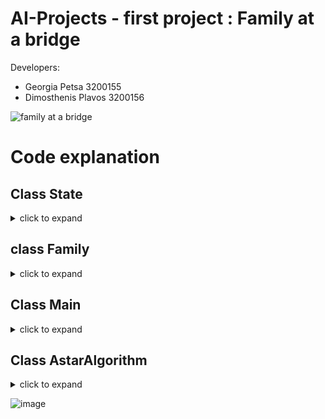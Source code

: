# AI-Projects - first project : Family at a bridge 
Developers:

- Georgia Petsa 3200155
- Dimosthenis Plavos 3200156


![family at a bridge](https://is1-ssl.mzstatic.com/image/thumb/Purple126/v4/05/5c/c2/055cc27e-77df-5b27-2da5-4fbb42018b31/d1e0972f-48a7-4a42-bf03-590c4a6e7fc8_Simulator_Screen_Shot_-_iPad_Pro__U002812.9-inch_U0029__U00284th_generation_U0029_-_2021-10-06_at_17.11.10.png/643x0w.jpg)


# Code explanation

## Class State 
<details>
  <summary> click to expand</summary>

The `State` class is a representation of each state in the problem, embodying various attributes and methods to manage state transitions. Here's a breakdown:

## Attributes

- **rights**:
  - An array representing Family members standing on the right side of the bridge.
- **lefts**:
  - An array representing Family members standing on the left side of the bridge.
- **cost**:
    - the actual (real) cost from the root until this state.
- **torch**:
  - A boolean variable indicating the torch's location (True for right, False for left).
- **operator**:
    - A list that tracks which family members moved from one side of the bridge to the other.
- **dimension**:
  - Represents the total number of people at the beginning of the problem (user's input).
  - The dimensions of `lefts` and `rights` arrays are the same as the `dimension` variable.
- **heuristicCost**:
  - Reflects the heuristic cost of the state, representing the cost from the current node to the final state.

- **father**:
  - References the State (node) that led to the current state.

## Functionality

- **Initialization**:
  - Creates an instance of the `State` class with arrays for both sides of the bridge, torch location, dimension, and heuristic cost.

- **Attributes Overview**:
  - `rights` and `lefts` represent the current configuration of Family members on each side of the bridge.
  - `operator` keeps track of the movement of Family members.
  - `cost` the real cost.
  - `torch` signifies the current torch location.
  - `dimension` captures the initial number of people in the problem.
  - `heuristicCost` stores the cost estimation from the current state to the final state.
  - `father` points to the preceding state.


## Constructor

The `State` class features a constructor designed to initialize instances based on user input. Key points include:

- **Input Parameters**:
  - Takes a `dimension` parameter representing the total number of people.
  - Accepts a randomized boolean variable indicating whether to generate random family members.

- **Randomized Generation**:
  - If `randomized` is set:
    - Checks if `dimension` is less than or equal to 10.
      - If true, creates unique family members.
      - If not, creates unique family members with multiple different "child" tags.
  - If `randomized` is not set, creates the standard family configuration as given from the known example.

## Copy Constructor

A **Copy Constructor** is implemented to facilitate the creation of a new state as a copy of an existing one, when generating children. This ensures the preservation of state characteristics without direct reference to the original instance.

## Heuristic Manager Method

The `Heuristic Manager` orchestrates the evaluation of two heuristics and determines the best state based on these heuristic values.

- **Purpose**:
  - Manages two heuristics and returns the state with the best heuristic score.

- **Steps**:
  1. **Initialization**:
      - Initializes variables for minimum (`min`) and actual (`f`) costs.

  2. **Child Iteration**:
      - Iterates through every child of the current state.
      - Calls a different heuristic based on the current side of the bridge.

  3. **Choosing Max Heuristic**:
      - Chooses the maximum heuristic value because it is more accurate, considering that heuristics always should underestimate the real cost.

  4. **Updating Heuristic Cost**:
      - Sets the heuristic cost of the current state to the maximum heuristic found.

  5. **Finding Best State**:
      - Identifies the best state by minimizing the total cost (`f`).


## ======== Heuristic1 ========
It is acceptable and consistent.
### Overview

- **Purpose**:
  - Calculated when the torch is on the right side, requiring only one crossing.

### Steps

1. **No Crossing Restriction**:
   - Removes the restriction of a maximum of 2 people crossing the bridge.

2. **All-Family Crossing**:
   - Allows all family members to cross, and the cost until reaching a final state is the time of the member with the maximum time.

## ======== Heuristic2 ========
It is acceptable and consistent.
### Overview

- **Purpose**:
  - Calculated when the torch is on the left side, necessitating two crossings.

### Steps

1. **No Crossing Restriction**:
   - Eliminates the restriction of a maximum of 2 people crossing the bridge.

2. **All-Family Crossing and Return**:
   - Facilitates the crossing of all family members.
   - Defines the cost (`maxR`) as the time of the member requiring the maximum time.
   - Ensures someone returns and takes back the remaining family members.
   - Determines the cost (`minL`) from the people on the left side with the minimum time.
   - Returns the final heuristic cost as the sum of `minL` and `maxR`.

## ======== Heuristic3 ========
It is acceptable and consistent.
#### NOTE
Heuristic3 is another way of calculation the heuristic cost when the torch is on the right side.
Between Heuristic1 and Heuristic3, we choose the heuristic which does the best approaching to the 
real cost. However, for a high number of iterations, we do not recommend the usage of Heuristic3, because
it increases the execution time (e.g. for 200 members, the execution time with heuristic3 was 45 sec, and without it 2,5 sec.). We added it to show that we can choose among many heuristic functions
the best one.

### Overview


- **Purpose**:
    - Calculated when the torch is on the right side.

### Steps

1. **Not the "Max crossing time counts" restriction**:
    - We choose the minimum cost of each combination.

2. **We take the maximum combination**:
    - We take the best case combinations that could happen, but we choose the min value between the 2 persons.


## getChildren 
The `getChildren` method is responsible for generating and returning a list of child states. Here's an overview:

### Steps

1. **Initialization**:
   - Initializes a list named `children` to store generated child states.
   - Creates a copy of the current state.

2. **Combination Generation**:
   - Generates all possible combinations of family members ({father, mother}, {father, child}, etc.).

3. **Crossing Logic (Torch at Right)**:
   - If the torch is on the right side, enforces the constraint of exactly 2 people crossing.
   - For each combination:
     - Sets the father of the current node.
     - Moves the members according to the combination using the `moveLeft` method.
     - Sets the operator to the moved members and adds this modified child to the list.
     - Restores the initial state of the child for creating remaining combinations.

4. **Crossing Logic (Torch at Left)**:
   - If the torch is on the left side, ensures that only 1 person moves.
   - Similar logic as above but uses the `moveRight` method.

## moveLeft
The `moveLeft` method is designed to move two family members from the right side to the left side. 

### Steps

1. **Selecting Members**:
   - Identifies which two members from the right side want to move.

2. **Finding Empty Spot**:
   - Searches for an empty spot on the left side to move the family members.

3. **Moving Family Members**:
   - Moves the family members to the left side.

4. **Swapping Torch**:
   - Swaps the torch, indicating a change in the side of the bridge.
5. **Cost**
    - increases the cost based on the one who needs the most crossing time

## moveRight Method
The `moveRight` method is analogous to `moveLeft` but is designed for a single member to return from the left side to the right side. It follows the same logic and is called when the torch is on the left side during the child state generation process in `getChildren`.

## isFinal
If everyone is on the right side, we have a final state.

## equals

The `equals` method is employed for checking whether two states are identical. It is primarily used within the `closedSet` to ensure uniqueness. Here's an overview:

- **Purpose**:
  - Checks if two states are the same by comparing the family members on the right and left sides.

- **Steps**:
  1. **Initialization**:
      - Creates sets to store unique family member IDs for both the current and the other state.

  2. **Adding Unique Family Member IDs**:
      - Adds the unique family member IDs from the initial state to the set.
      - Performs the same operation for the second state.

  3. **Comparison**:
      - Checks if the sets of unique family member IDs are the same for both the right and left arrays.

  4. **Result**:
      - Returns `true` if the family members on the right and left sides are the same; otherwise, returns `false`.

## toString
How we print every state.

## compareTo
for comparing which state is better we look at the min heuristic cost (used from the Astar when doing the sorting).
</details>

## class Family
<details>
  <summary> click to expand</summary>

The `Family` class is a Java class that represents a family member of the problem.
It encapsulates the properties and behaviors of a family member, ensuring that each family has a unique identifier and can be represented as a string.

## Attributes:
- name: 
    - Represents the name of the family.
- crossingTime: 
    - Represents the time it takes for the family to cross the bridge.
- id: 
    - Represents a unique identifier for each family member.
- usedIds: 
    - A static set that keeps track of used IDs to ensure uniqueness.
random: 
    - A static instance of the Random class for generating random IDs.

## Constructor:

Takes the family name and crossing time as parameters.
Calls the generateUniqueId method to assign a unique ID to the family.

## Methods:

 - generateUniqueId: 
    - Generates a unique ID for the family using a random number until a unique one is found.

- Getter and setter methods for accessing and modifying the family name and crossing time.

- getId: Returns the unique ID of the family.
- toString: Overrides the toString method to provide a string representation of the family (returns the family name).
</details>

## Class Main
<details>
  <summary> click to expand</summary>  

The `Main` class in Java serves as the entry point for the program. Here is a brief summary of its functionality:

## Main Method

- **Initialization**: Creates an instance of the `State` class, representing the initial state for the A* algorithm.

- **Algorithm Execution**: Initializes an instance of the `AstarAlgorithm` class and executes the A* algorithm to find a solution.

- **Path Printing**: If a solution is found, it prints the path from the initial state to the goal state. If not, it prints that the algorithm could not find a solution.


- **Timing**: Measures and prints the total search time in seconds.


### Note

- The class utilizes the A* algorithm (`AstarAlgorithm`) and works with instances of the `State` class to find a solution path and measure the search time.
- The initial state can be either a predefined one (`new State(5, false)`) or a randomly generated state (`new State(500, true)`).
- The solution path is printed in reverse order from the goal state to the initial state.
</details>

## Class AstarAlgorithm  
<details>
  <summary> click to expand</summary>

The `AstarAlgorithm` class in Java implements the A* algorithm for searching and finding a solution path.

## Class Structure

The `AstarAlgorithm` class includes:

- **Attributes**:
  - `frontier`: A list to store the states yet to be explored.
  - `closedSet`: A set to keep track of states that have already been explored.

- **Constructor**:
  - Initializes the `frontier` as an empty list and `closedSet` as an empty HashSet.

- **Astar Method**:
  - The main A* algorithm implementation.
  - Takes an initial state as a parameter and returns the terminal state (goal) if found.

## Astar Method

- **Initialization**:
  - Adds the initial state to the frontier.


- **Exploration Loop**:
  - Continues exploring until the frontier is empty or a specified limit is reached.
  - The limit is the addition of the values of the crossing time * 2.
  - In case A* algorithm failed, if the final cost occured to be higher than the limit
  - we definitely have a problem.
  - Otherwise, we could use a limit of iterations.
  ```java
  if (bestState.getCost() > limit) break;
  ```

- **Exploration Steps**:
  1. Removes the first state from the frontier.

  2. Checks if the current state is the final state; if so, returns the state.

  3. Expands the current state's children and selects the best state based on heuristics.
  
  4. Adds the best state to the frontier if it's not in the closed set.

- **Termination**:
  - If the frontier becomes empty or the iteration limit is reached, returns `null` indicating no solution.

This class manages the A* algorithm's exploration process, maintaining a frontier of states and a closed set to avoid redundant exploration. The heuristic-based selection of states guides the search toward an optimal solution.
</details>

![image](https://thebulletin.org/wp-content/uploads/2023/08/AdobeStock_580829354-1024x683.jpeg)
